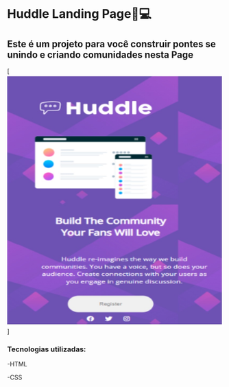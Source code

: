 # Huddle Landing Page📱💻

## Este é um projeto para você construir pontes se unindo e criando comunidades nesta Page


[<img src="src/images/huddle.jpg" alt="Tela Inicial">]


### Tecnologias utilizadas:
-HTML

-CSS
